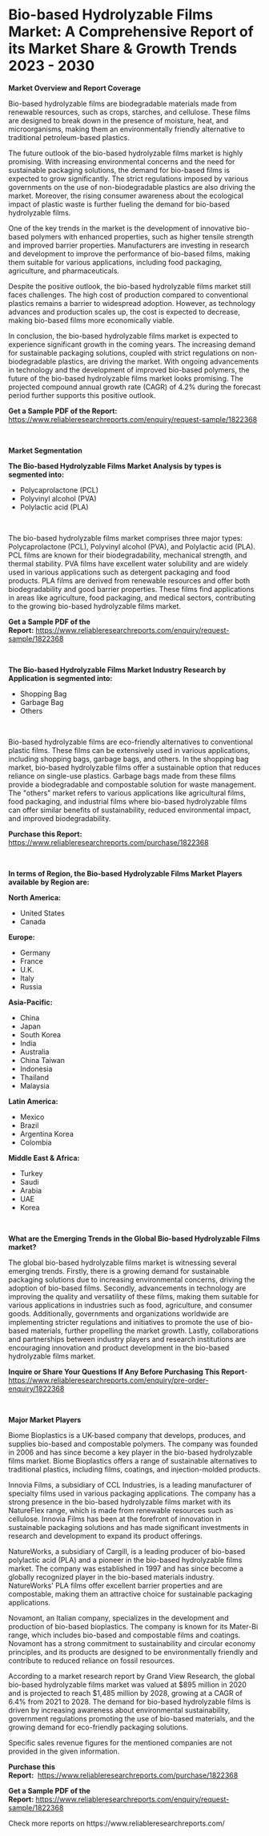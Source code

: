 <p><h1>Bio-based Hydrolyzable Films Market: A Comprehensive Report of its Market Share & Growth Trends 2023 - 2030</h1></p><p><strong>Market Overview and Report Coverage</strong></p>
<p><p>Bio-based hydrolyzable films are biodegradable materials made from renewable resources, such as crops, starches, and cellulose. These films are designed to break down in the presence of moisture, heat, and microorganisms, making them an environmentally friendly alternative to traditional petroleum-based plastics.</p><p>The future outlook of the bio-based hydrolyzable films market is highly promising. With increasing environmental concerns and the need for sustainable packaging solutions, the demand for bio-based films is expected to grow significantly. The strict regulations imposed by various governments on the use of non-biodegradable plastics are also driving the market. Moreover, the rising consumer awareness about the ecological impact of plastic waste is further fueling the demand for bio-based hydrolyzable films.</p><p>One of the key trends in the market is the development of innovative bio-based polymers with enhanced properties, such as higher tensile strength and improved barrier properties. Manufacturers are investing in research and development to improve the performance of bio-based films, making them suitable for various applications, including food packaging, agriculture, and pharmaceuticals.</p><p>Despite the positive outlook, the bio-based hydrolyzable films market still faces challenges. The high cost of production compared to conventional plastics remains a barrier to widespread adoption. However, as technology advances and production scales up, the cost is expected to decrease, making bio-based films more economically viable.</p><p>In conclusion, the bio-based hydrolyzable films market is expected to experience significant growth in the coming years. The increasing demand for sustainable packaging solutions, coupled with strict regulations on non-biodegradable plastics, are driving the market. With ongoing advancements in technology and the development of improved bio-based polymers, the future of the bio-based hydrolyzable films market looks promising. The projected compound annual growth rate (CAGR) of 4.2% during the forecast period further supports this positive outlook.</p></p>
<p><strong>Get a Sample PDF of the Report:</strong> <a href="https://www.reliableresearchreports.com/enquiry/request-sample/1822368">https://www.reliableresearchreports.com/enquiry/request-sample/1822368</a></p>
<p>&nbsp;</p>
<p><strong>Market Segmentation</strong></p>
<p><strong>The Bio-based Hydrolyzable Films Market Analysis by types is segmented into:</strong></p>
<p><ul><li>Polycaprolactone (PCL)</li><li>Polyvinyl alcohol (PVA)</li><li>Polylactic acid (PLA)</li></ul></p>
<p>&nbsp;</p>
<p><p>The bio-based hydrolyzable films market comprises three major types: Polycaprolactone (PCL), Polyvinyl alcohol (PVA), and Polylactic acid (PLA). PCL films are known for their biodegradability, mechanical strength, and thermal stability. PVA films have excellent water solubility and are widely used in various applications such as detergent packaging and food products. PLA films are derived from renewable resources and offer both biodegradability and good barrier properties. These films find applications in areas like agriculture, food packaging, and medical sectors, contributing to the growing bio-based hydrolyzable films market.</p></p>
<p><strong>Get a Sample PDF of the Report:</strong>&nbsp;<a href="https://www.reliableresearchreports.com/enquiry/request-sample/1822368">https://www.reliableresearchreports.com/enquiry/request-sample/1822368</a></p>
<p>&nbsp;</p>
<p><strong>The Bio-based Hydrolyzable Films Market Industry Research by Application is segmented into:</strong></p>
<p><ul><li>Shopping Bag</li><li>Garbage Bag</li><li>Others</li></ul></p>
<p>&nbsp;</p>
<p><p>Bio-based hydrolyzable films are eco-friendly alternatives to conventional plastic films. These films can be extensively used in various applications, including shopping bags, garbage bags, and others. In the shopping bag market, bio-based hydrolyzable films offer a sustainable option that reduces reliance on single-use plastics. Garbage bags made from these films provide a biodegradable and compostable solution for waste management. The "others" market refers to various applications like agricultural films, food packaging, and industrial films where bio-based hydrolyzable films can offer similar benefits of sustainability, reduced environmental impact, and improved biodegradability.</p></p>
<p><strong>Purchase this Report:</strong>&nbsp; <a href="https://www.reliableresearchreports.com/purchase/1822368">https://www.reliableresearchreports.com/purchase/1822368</a></p>
<p>&nbsp;</p>
<p><strong>In terms of Region, the Bio-based Hydrolyzable Films Market Players available by Region are:</strong></p>
<p>
    <p> <strong> North America: </strong>
        <ul>
            <li>United States</li>
            <li>Canada</li>
        </ul>
        </p> 
    <p> <strong> Europe: </strong>
        <ul>
            <li>Germany</li>
            <li>France</li>
            <li>U.K.</li>
            <li>Italy</li>
            <li>Russia</li>
        </ul>
        </p> 
    <p> <strong> Asia-Pacific: </strong>
        <ul>
            <li>China</li>
            <li>Japan</li>
            <li>South Korea</li>
            <li>India</li>
            <li>Australia</li>
            <li>China Taiwan</li>
            <li>Indonesia</li>
            <li>Thailand</li>
            <li>Malaysia</li>
        </ul>
        </p> 
    <p> <strong> Latin America: </strong>
        <ul>
            <li>Mexico</li>
            <li>Brazil</li>
            <li>Argentina Korea</li>
            <li>Colombia</li>
        </ul>
        </p> 
    <p> <strong> Middle East & Africa: </strong>
        <ul>
            <li>Turkey</li>
            <li>Saudi</li>
            <li>Arabia</li>
            <li>UAE</li>
            <li>Korea</li>
        </ul>
    </p>
    </p>
<p>&nbsp;</p>
<p><strong>What are the Emerging Trends in the Global Bio-based Hydrolyzable Films market?</strong></p>
<p><p>The global bio-based hydrolyzable films market is witnessing several emerging trends. Firstly, there is a growing demand for sustainable packaging solutions due to increasing environmental concerns, driving the adoption of bio-based films. Secondly, advancements in technology are improving the quality and versatility of these films, making them suitable for various applications in industries such as food, agriculture, and consumer goods. Additionally, governments and organizations worldwide are implementing stricter regulations and initiatives to promote the use of bio-based materials, further propelling the market growth. Lastly, collaborations and partnerships between industry players and research institutions are encouraging innovation and product development in the bio-based hydrolyzable films market.</p></p>
<p><strong>Inquire or Share Your Questions If Any Before Purchasing This Report</strong>- <a href="https://www.reliableresearchreports.com/enquiry/pre-order-enquiry/1822368">https://www.reliableresearchreports.com/enquiry/pre-order-enquiry/1822368</a></p>
<p>&nbsp;</p>
<p><strong>Major Market Players</strong></p>
<p><p>Biome Bioplastics is a UK-based company that develops, produces, and supplies bio-based and compostable polymers. The company was founded in 2006 and has since become a key player in the bio-based hydrolyzable films market. Biome Bioplastics offers a range of sustainable alternatives to traditional plastics, including films, coatings, and injection-molded products.</p><p>Innovia Films, a subsidiary of CCL Industries, is a leading manufacturer of specialty films used in various packaging applications. The company has a strong presence in the bio-based hydrolyzable films market with its NatureFlex range, which is made from renewable resources such as cellulose. Innovia Films has been at the forefront of innovation in sustainable packaging solutions and has made significant investments in research and development to expand its product offerings.</p><p>NatureWorks, a subsidiary of Cargill, is a leading producer of bio-based polylactic acid (PLA) and a pioneer in the bio-based hydrolyzable films market. The company was established in 1997 and has since become a globally recognized player in the bio-based materials industry. NatureWorks' PLA films offer excellent barrier properties and are compostable, making them an attractive choice for sustainable packaging applications.</p><p>Novamont, an Italian company, specializes in the development and production of bio-based bioplastics. The company is known for its Mater-Bi range, which includes bio-based and compostable films and coatings. Novamont has a strong commitment to sustainability and circular economy principles, and its products are designed to be environmentally friendly and contribute to reduced reliance on fossil resources.</p><p>According to a market research report by Grand View Research, the global bio-based hydrolyzable films market was valued at $895 million in 2020 and is projected to reach $1,485 million by 2028, growing at a CAGR of 6.4% from 2021 to 2028. The demand for bio-based hydrolyzable films is driven by increasing awareness about environmental sustainability, government regulations promoting the use of bio-based materials, and the growing demand for eco-friendly packaging solutions.</p><p>Specific sales revenue figures for the mentioned companies are not provided in the given information.</p></p>
<p><strong>Purchase this Report:</strong>&nbsp;&nbsp;<a href="https://www.reliableresearchreports.com/purchase/1822368">https://www.reliableresearchreports.com/purchase/1822368</a></p>
<p></p>
<p><strong>Get a Sample PDF of the Report:</strong>&nbsp;<a href="https://www.reliableresearchreports.com/enquiry/request-sample/1822368">https://www.reliableresearchreports.com/enquiry/request-sample/1822368</a></p>
<p>Check more reports on https://www.reliableresearchreports.com/</p>